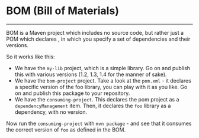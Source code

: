 # BOM (Bill of Materials)
---

BOM is a Maven project which includes no source code, but rather just a POM which declares <dependencyManagement>, in which
you specify a set of dependencies and their versions.

So it works like this:
* We have the `my-lib` project, which is a simple library. Go on and publish this with various versions (1.2, 1.3, 1.4 for the manner of sake).
* We have the `bom-project` project. Take a look at the `pom.xml` - it declares a specific version of the foo library, you can play with it as you like. Go on and publish this package to your repository.
* We have the `consuming-project`. This declares the pom project as a `dependencyManagement` item. Then, it declares
the `foo` library as a dependency, with no version.

Now run the `consuming-project` with `mvn package` - and see that it consumes the correct version of `foo` as defined in the BOM.